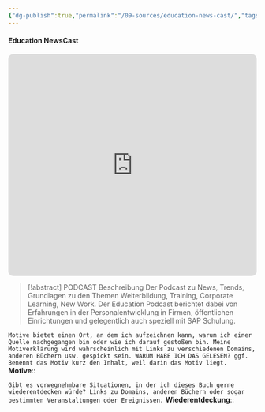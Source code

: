 ```yaml
---
{"dg-publish":true,"permalink":"/09-sources/education-news-cast/","tags":["class/sourceNote"],"noteIcon":"","created":"2023-11-30"}
---
```



#### Education NewsCast 

<iframe allow="autoplay *; encrypted-media *; fullscreen *; clipboard-write" frameborder="0" height="450" style="width:100%;max-width:660px;overflow:hidden;border-radius:10px;" sandbox="allow-forms allow-popups allow-same-origin allow-scripts allow-storage-access-by-user-activation allow-top-navigation-by-user-activation" src="https://embed.podcasts.apple.com/de/podcast/education-newscast/id1352307529"></iframe>

> [!abstract] PODCAST Beschreibung
> Der Podcast zu News, Trends, Grundlagen zu den Themen Weiterbildung, Training, Corporate Learning, New Work. Der Education Podcast berichtet dabei von Erfahrungen in der Personalentwicklung in Firmen, öffentlichen Einrichtungen und gelegentlich auch speziell mit SAP Schulung.

`Motive bietet einen Ort, an dem ich aufzeichnen kann, warum ich einer Quelle nachgegangen bin oder wie ich darauf gestoßen bin. Meine Motiverklärung wird wahrscheinlich mit Links zu verschiedenen Domains, anderen Büchern usw. gespickt sein. WARUM HABE ICH DAS GELESEN? ggf. Benennt das Motiv kurz den Inhalt, weil darin das Motiv liegt.`
**Motive**:: 

`Gibt es vorwegnehmbare Situationen, in der ich dieses Buch gerne wiederentdecken würde? Links zu Domains, anderen Büchern oder sogar bestimmten Veranstaltungen oder Ereignissen.`
**Wiederentdeckung**:: 
